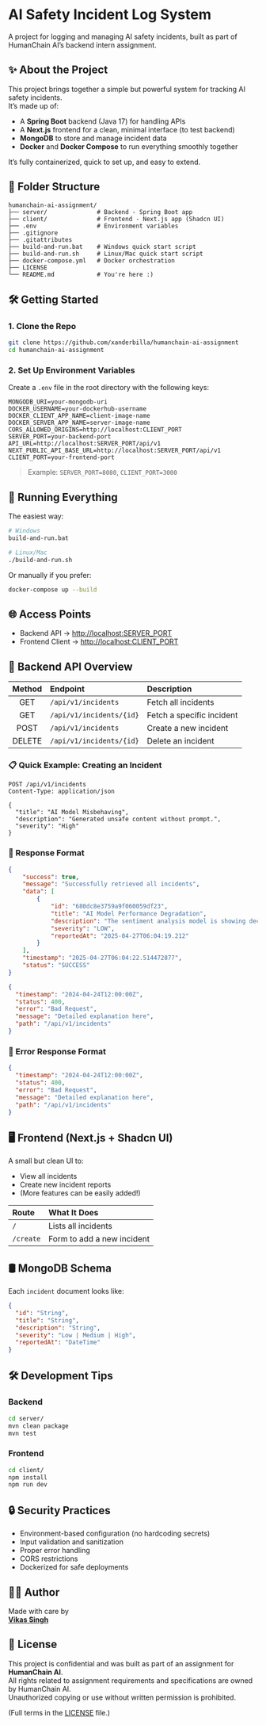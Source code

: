 # AI Safety Incident Log System

A project for logging and managing AI safety incidents, built as part of HumanChain AI’s backend intern assignment.

## ✨ About the Project

This project brings together a simple but powerful system for tracking AI safety incidents.  
It’s made up of:

- A **Spring Boot** backend (Java 17) for handling APIs
- A **Next.js** frontend for a clean, minimal interface (to test backend)
- **MongoDB** to store and manage incident data
- **Docker** and **Docker Compose** to run everything smoothly together

It’s fully containerized, quick to set up, and easy to extend.

## 📁 Folder Structure

```
humanchain-ai-assignment/
├── server/              # Backend - Spring Boot app
├── client/              # Frontend - Next.js app (Shadcn UI)
├── .env                 # Environment variables
├── .gitignore
├── .gitattributes
├── build-and-run.bat    # Windows quick start script
├── build-and-run.sh     # Linux/Mac quick start script
├── docker-compose.yml   # Docker orchestration
├── LICENSE
└── README.md            # You're here :)
```

## 🛠️ Getting Started

### 1. Clone the Repo

```bash
git clone https://github.com/xanderbilla/humanchain-ai-assignment
cd humanchain-ai-assignment
```

### 2. Set Up Environment Variables

Create a `.env` file in the root directory with the following keys:

```
MONGODB_URI=your-mongodb-uri
DOCKER_USERNAME=your-dockerhub-username
DOCKER_CLIENT_APP_NAME=client-image-name
DOCKER_SERVER_APP_NAME=server-image-name
CORS_ALLOWED_ORIGINS=http://localhost:CLIENT_PORT
SERVER_PORT=your-backend-port
API_URL=http://localhost:SERVER_PORT/api/v1
NEXT_PUBLIC_API_BASE_URL=http://localhost:SERVER_PORT/api/v1
CLIENT_PORT=your-frontend-port
```

> Example: `SERVER_PORT=8080`, `CLIENT_PORT=3000`

## 🚀 Running Everything

The easiest way:

```bash
# Windows
build-and-run.bat

# Linux/Mac
./build-and-run.sh
```

Or manually if you prefer:

```bash
docker-compose up --build
```

## 🌐 Access Points

- Backend API → [http://localhost:SERVER_PORT](http://localhost:SERVER_PORT)
- Frontend Client → [http://localhost:CLIENT_PORT](http://localhost:CLIENT_PORT)

## 📡 Backend API Overview

| Method | Endpoint                        | Description                  |
|:------:|:---------------------------------|:------------------------------|
| GET    | `/api/v1/incidents`               | Fetch all incidents           |
| GET    | `/api/v1/incidents/{id}`           | Fetch a specific incident     |
| POST   | `/api/v1/incidents`                | Create a new incident         |
| DELETE | `/api/v1/incidents/{id}`           | Delete an incident            |

### 📋 Quick Example: Creating an Incident

```http
POST /api/v1/incidents
Content-Type: application/json

{
  "title": "AI Model Misbehaving",
  "description": "Generated unsafe content without prompt.",
  "severity": "High"
}
```


### 🧹 Response Format

```json
{
    "success": true,
    "message": "Successfully retrieved all incidents",
    "data": [
        {
            "id": "680dc8e3759a9f060059df23",
            "title": "AI Model Performance Degradation",
            "description": "The sentiment analysis model is showing decreased accuracy in processing customer feedback",
            "severity": "LOW",
            "reportedAt": "2025-04-27T06:04:19.212"
        }
    ],
    "timestamp": "2025-04-27T06:04:22.514472877",
    "status": "SUCCESS"
}
```

```json
{
  "timestamp": "2024-04-24T12:00:00Z",
  "status": 400,
  "error": "Bad Request",
  "message": "Detailed explanation here",
  "path": "/api/v1/incidents"
}
```

### 🧹 Error Response Format

```json
{
  "timestamp": "2024-04-24T12:00:00Z",
  "status": 400,
  "error": "Bad Request",
  "message": "Detailed explanation here",
  "path": "/api/v1/incidents"
}
```

## 🖥️ Frontend (Next.js + Shadcn UI)

A small but clean UI to:

- View all incidents
- Create new incident reports
- (More features can be easily added!)

| Route    | What It Does                   |
|:---------|:--------------------------------|
| `/`      | Lists all incidents             |
| `/create`| Form to add a new incident       |

## 🛢️ MongoDB Schema

Each `incident` document looks like:

```json
{
  "id": "String",
  "title": "String",
  "description": "String",
  "severity": "Low | Medium | High",
  "reportedAt": "DateTime"
}
```

## 🛠️ Development Tips

### Backend

```bash
cd server/
mvn clean package
mvn test
```

### Frontend

```bash
cd client/
npm install
npm run dev
```

## 🔒 Security Practices

- Environment-based configuration (no hardcoding secrets)
- Input validation and sanitization
- Proper error handling
- CORS restrictions
- Dockerized for safe deployments

## 👨‍💻 Author

Made with care by  
[**Vikas Singh**](https://github.com/xanderbilla)

## 📜 License

This project is confidential and was built as part of an assignment for **HumanChain AI**.  
All rights related to assignment requirements and specifications are owned by HumanChain AI.  
Unauthorized copying or use without written permission is prohibited.

(Full terms in the [LICENSE](LICENSE) file.)
